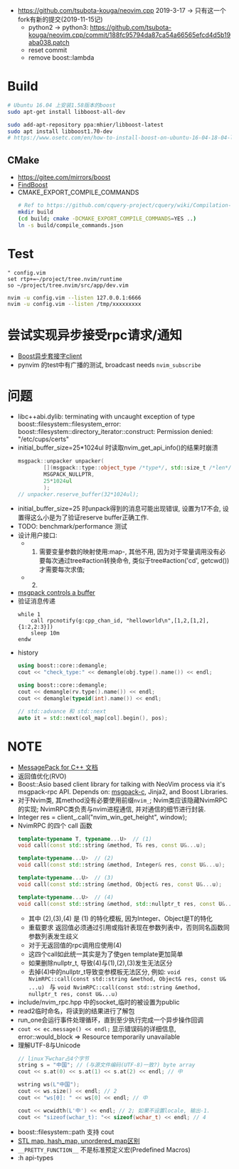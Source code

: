 * https://github.com/tsubota-kouga/neovim.cpp 2019-3-17 -> 只有这一个fork有新的提交(2019-11-15记)
    * python2 -> python3:
        https://github.com/tsubota-kouga/neovim.cpp/commit/188fc95794da87ca54a66565efcd4d5b19aba038.patch
    * reset commit
    * remove boost::lambda

# Build
```sh
# Ubuntu 16.04 上安装1.58版本的boost
sudo apt-get install libboost-all-dev

sudo add-apt-repository ppa:mhier/libboost-latest
sudo apt install libboost1.70-dev
# https://www.osetc.com/en/how-to-install-boost-on-ubuntu-16-04-18-04-linux.html
```
## CMake
- https://gitee.com/mirrors/boost
- [FindBoost](https://cmake.org/cmake/help/v3.15/module/FindBoost.html)
- CMAKE_EXPORT_COMPILE_COMMANDS
    ```sh
    # Ref to https://github.com/cquery-project/cquery/wiki/Compilation-database
    mkdir build
    (cd build; cmake -DCMAKE_EXPORT_COMPILE_COMMANDS=YES ..)
    ln -s build/compile_commands.json
    ```
# Test
```vim
" config.vim
set rtp+=~/project/tree.nvim/runtime
so ~/project/tree.nvim/src/app/dev.vim
```
```sh
nvim -u config.vim --listen 127.0.0.1:6666
nvim -u config.vim --listen /tmp/xxxxxxxxx
```

# 尝试实现异步接受rpc请求/通知
* [Boost异步套接字client](https://www.boost.org/doc/libs/1_45_0/doc/html/boost_asio/example/timeouts/async_tcp_client.cpp)
* pynvim 的test中有广播的测试, broadcast needs `nvim_subscribe`

# 问题
* libc++abi.dylib: terminating with uncaught exception of type boost::filesystem::filesystem_error: boost::filesystem::directory_iterator::construct: Permission denied: "/etc/cups/certs"
* initial_buffer_size=25*1024ul 时读取nvim_get_api_info()的结果时崩溃
    ```cpp
    msgpack::unpacker unpacker(
            [](msgpack::type::object_type /*type*/, std::size_t /*len*/, void*) -> bool { return true; },
            MSGPACK_NULLPTR,
            25*1024ul
            );
    // unpacker.reserve_buffer(32*1024ul);
    ```
* initial_buffer_size=25 时unpack得到的消息可能出现错误, 设置为17不会, 设置得这么小是为了验证reserve buffer正确工作.
* TODO: benchmark/performance 测试
* 设计用户接口:
    * 1) 需要变量参数的映射使用:map-<expr>, 其他不用, 因为对于常量调用没有必要每次通过tree#action转换命令,
         类似于tree#action('cd', getcwd())才需要每次求值;
    * 2)
* [msgpack controls a buffer](https://github.com/msgpack/msgpack-c/wiki/v2_0_cpp_unpacker)
* 验证消息传递
    ```vim
    while 1
        call rpcnotify(g:cpp_chan_id, "helloworld\n",[1,2,[1,2],{1:2,2:3}])
        sleep 10m
    endw
    ```
* history
    ```cpp
    using boost::core::demangle;
    cout << "check_type:" << demangle(obj.type().name()) << endl;

    using boost::core::demangle;
    cout << demangle(rv.type().name()) << endl;
    cout << demangle(typeid(int).name()) << endl;

    // std::advance 和 std::next
    auto it = std::next(col_map[col].begin(), pos);
    ```
# NOTE
* [MessagePack for C++ 文档](http://c.msgpack.org/cpp/index.html)
* 返回值优化(RVO)
* Boost::Asio based client library for talking with NeoVim process via it's msgpack-rpc API.
  Depends on: [msgpack-c](https://github.com/msgpack/msgpack-c), Jinja2, and Boost Libraries.
* 对于Nvim类, 其method没有必要使用前缀`nvim_`;
  Nvim类应该隐藏NvimRPC的实现;
  NvimRPC类负责与nvim进程通信, 并对通信的细节进行封装.
* Integer res = client_.call("nvim_win_get_height", window);
* NvimRPC 的四个 call 函数
    ```cpp
    template<typename T, typename...U>  // (1)
    void call(const std::string &method, T& res, const U&...u);

    template<typename...U>  // (2)
    void call(const std::string &method, Integer& res, const U&...u);

    template<typename...U>  // (3)
    void call(const std::string &method, Object& res, const U&...u);

    template<typename...U>  // (4)
    void call(const std::string &method, std::nullptr_t res, const U&...u);

    ```
    * 其中 (2),(3),(4) 是 (1) 的特化模板, 因为Integer、Object是T的特化
    * 重载要求 返回值必须通过引用或指针表现在参数列表中，否则同名函数同参数列表发生歧义
    * 对于无返回值的rpc调用应使用(4)
    * 这四个call如此统一其实是为了使gen template更加简单
    * 如果删除nullptr_t, 导致(4)与(1),(2),(3)发生无法区分
    * 去掉(4)中的nullptr_t导致变参模板无法区分, 例如:
        `void NvimRPC::call(const std::string &method, Object& res, const U& ...u) ` 与
        `void NvimRPC::call(const std::string &method, nullptr_t res, const U&...u)`
* include/nvim_rpc.hpp 中的socket_临时的被设置为public
* read2临时命名，将读到的结果进行了解包
* run_one会运行事件处理循环，直到至少执行完成一个异步操作回调
* `cout << ec.message() << endl;` 显示错误码的详细信息, error::would_block => Resource temporarily unavailable
* 理解UTF-8与Unicode
    ```cpp
    // linux下wchar占4个字节
    string s = "中国"; // (与源文件编码(UTF-8)一致?) byte array
    cout << s.at(0) << s.at(1) << s.at(2) << endl; // 中

    wstring ws(L"中国");
    cout << ws.size() << endl; // 2
    cout << "ws[0]: " << ws[0] << endl; // 中

    cout << wcwidth(L'中') << endl; // 2; 如果不设置locale, 输出-1.
    cout << "sizeof(wchar_t): "<< sizeof(wchar_t) << endl; // 4
    ```
* boost::filesystem::path 支持 cout
* [STL map, hash_map, unordered_map区别](https://blog.csdn.net/haluoluo211/article/details/80877558)
* `__PRETTY_FUNCTION__` 不是标准预定义宏(Predefined Macros)
* :h api-types
